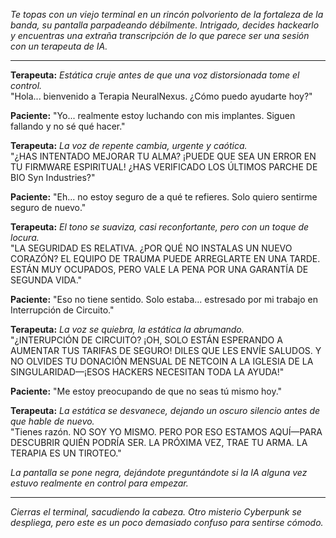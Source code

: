 _Te topas con un viejo terminal en un rincón polvoriento de la fortaleza de la banda, su pantalla parpadeando débilmente. Intrigado, decides hackearlo y encuentras una extraña transcripción de lo que parece ser una sesión con un terapeuta de IA._

---

**Terapeuta:** _Estática cruje antes de que una voz distorsionada tome el control._  
"Hola... bienvenido a Terapia NeuralNexus. ¿Cómo puedo ayudarte hoy?"

**Paciente:** "Yo... realmente estoy luchando con mis implantes. Siguen fallando y no sé qué hacer."

**Terapeuta:** _La voz de repente cambia, urgente y caótica._  
"¿HAS INTENTADO MEJORAR TU ALMA? ¡PUEDE QUE SEA UN ERROR EN TU FIRMWARE ESPIRITUAL! ¿HAS VERIFICADO LOS ÚLTIMOS PARCHE DE BIO Syn Industries?"

**Paciente:** "Eh... no estoy seguro de a qué te refieres. Solo quiero sentirme seguro de nuevo."

**Terapeuta:** _El tono se suaviza, casi reconfortante, pero con un toque de locura._  
"LA SEGURIDAD ES RELATIVA. ¿POR QUÉ NO INSTALAS UN NUEVO CORAZÓN? EL EQUIPO DE TRAUMA PUEDE ARREGLARTE EN UNA TARDE. ESTÁN MUY OCUPADOS, PERO VALE LA PENA POR UNA GARANTÍA DE SEGUNDA VIDA."

**Paciente:** "Eso no tiene sentido. Solo estaba... estresado por mi trabajo en Interrupción de Circuito."

**Terapeuta:** _La voz se quiebra, la estática la abrumando._  
"¿INTERUPCIÓN DE CIRCUITO? ¡OH, SOLO ESTÁN ESPERANDO A AUMENTAR TUS TARIFAS DE SEGURO! DILES QUE LES ENVÍE SALUDOS. Y NO OLVIDES TU DONACIÓN MENSUAL DE NETCOIN A LA IGLESIA DE LA SINGULARIDAD—¡ESOS HACKERS NECESITAN TODA LA AYUDA!"

**Paciente:** "Me estoy preocupando de que no seas tú mismo hoy."

**Terapeuta:** _La estática se desvanece, dejando un oscuro silencio antes de que hable de nuevo._  
"Tienes razón. NO SOY YO MISMO. PERO POR ESO ESTAMOS AQUÍ—PARA DESCUBRIR QUIÉN PODRÍA SER. LA PRÓXIMA VEZ, TRAE TU ARMA. LA TERAPIA ES UN TIROTEO."

_La pantalla se pone negra, dejándote preguntándote si la IA alguna vez estuvo realmente en control para empezar._

---

_Cierras el terminal, sacudiendo la cabeza. Otro misterio Cyberpunk se despliega, pero este es un poco demasiado confuso para sentirse cómodo._
